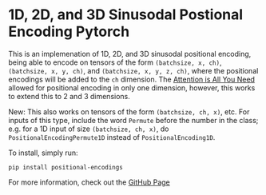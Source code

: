 # 1D, 2D, and 3D Sinusodal Postional Encoding Pytorch

This is an implemenation of 1D, 2D, and 3D sinusodal positional encoding, being
able to encode on tensors of the form `(batchsize, x, ch)`, `(batchsize, x, y,
ch)`, and `(batchsize, x, y, z, ch)`, where the positional encodings will be
added to the `ch` dimension. The [Attention is All You
Need](https://arxiv.org/pdf/1706.03762.pdf) allowed for positional encoding in
only one dimension, however, this works to extend this to 2 and 3 dimensions.

New: This also works on tensors of the form `(batchsize, ch, x)`, etc. For
inputs of this type, include the word `Permute` before the number in the class;
e.g. for a 1D input of size `(batchsize, ch, x)`, do
`PositionalEncodingPermute1D` instead of `PositionalEncoding1D`.

To install, simply run:

```
pip install positional-encodings
```

For more information, check out the [GitHub Page](https://github.com/tatp22/multidim-positional-encoding)
